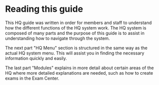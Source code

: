 # Reading this guide

This HQ guide was written in order for members and staff to understand how the different functions of the HQ system work. The HQ system is composed of many parts and the purpose of this guide is to assist in understanding how to navigate through the system.

The next part "HQ Menu" section is structured in the same way as the actual HQ system menu. This will assist you in finding the necessary information quickly and easily.

The last part "Modules" explains in more detail about certain areas of the HQ where more detailed explanations are needed, such as how to create exams in the Exam Center.
